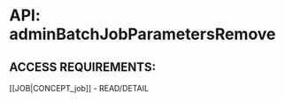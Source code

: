 # API: adminBatchJobParametersRemove


## ACCESS REQUIREMENTS: ##
[[JOB|CONCEPT_job]] - READ/DETAIL



